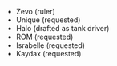 * Zevo (ruler)
* Unique (requested)
* Halo (drafted as tank driver)
* ROM (requested)
* Israbelle (requested)
* Kaydax (requested)
